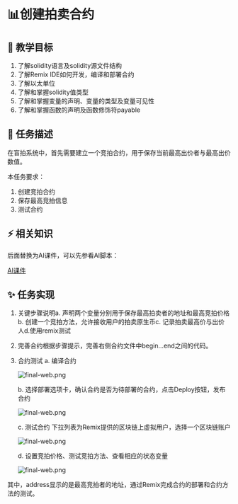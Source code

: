 # 📊创建拍卖合约

## **🚧 教学目标**

1. 了解solidity语言及solidity源文件结构
2. 了解Remix IDE如何开发，编译和部署合约
3. 了解以太单位
4. 了解和掌握solidity值类型
5. 了解和掌握变量的声明、变量的类型及变量可见性
6. 了解和掌握函数的声明及函数修饰符payable

## **💚 任务描述**

在盲拍系统中，首先需要建立一个竞拍合约，用于保存当前最高出价者与最高出价数值。

本任务要求：

1. 创建竞拍合约
2. 保存最高竞拍信息
3. 测试合约

## **⚡ 相关知识**

 后面替换为AI课件，可以先参看AI脚本：

[AI课件](https://docs.qq.com/sheet/DSmdHWWNoT25LTENl?tab=BB08J2)

## **✨ 任务实现**

1. 关键步骤说明a. 声明两个变量分别用于保存最高拍卖者的地址和最高竞拍价格b. 创建一个竞拍方法，允许接收用户的拍卖原生币c. 记录拍卖最高价与出价人d.使用remix测试
2. 完善合约根据步骤提示，完善右侧合约文件中begin...end之间的代码。
3. 合约测试
   a. 编译合约
   
   ![final-web.png](https://i.postimg.cc/QxzD4kDb/1.png)

   b. 选择部署选项卡，确认合约是否为待部署的合约，点击Deploy按钮，发布合约

   ![final-web.png](https://i.postimg.cc/sgPpJ3Hv/deploy.png)

   c. 测试合约
   下拉列表为Remix提供的区块链上虚拟用户，选择一个区块链账户

   ![final-web.png](https://i.postimg.cc/8C6KwTCw/3.png)

   d. 设置竞拍价格、测试竞拍方法、查看相应的状态变量

   ![final-web.png](https://i.postimg.cc/8PfPLPfs/4.png)

其中，address显示的是最高竞拍者的地址，通过Remix完成合约的部署和合约方法的测试。
